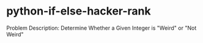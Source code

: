 # python-if-else-hacker-rank
Problem Description: Determine Whether a Given Integer is "Weird" or "Not Weird"  
